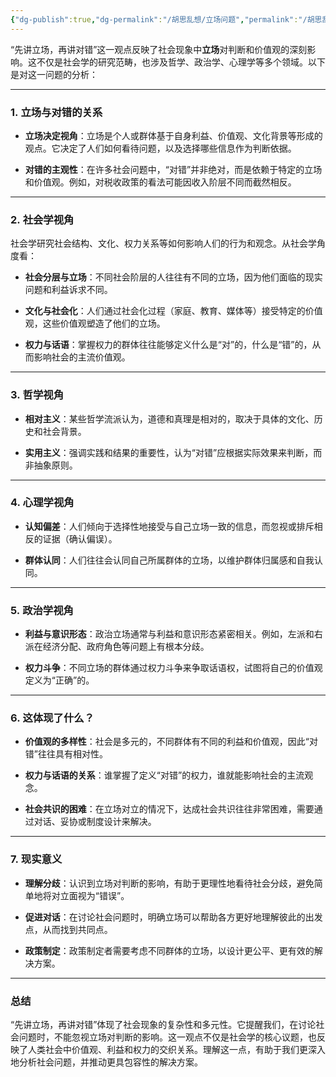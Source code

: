 ```yaml
---
{"dg-publish":true,"dg-permalink":"/胡思乱想/立场问题","permalink":"/胡思乱想/立场问题/","dgPassFrontmatter":true}
---
```




“先讲立场，再讲对错”这一观点反映了社会现象中**立场**对判断和价值观的深刻影响。这不仅是社会学的研究范畴，也涉及哲学、政治学、心理学等多个领域。以下是对这一问题的分析：

---



### 1. **立场与对错的关系**
- **立场决定视角**：立场是个人或群体基于自身利益、价值观、文化背景等形成的观点。它决定了人们如何看待问题，以及选择哪些信息作为判断依据。
    
- **对错的主观性**：在许多社会问题中，“对错”并非绝对，而是依赖于特定的立场和价值观。例如，对税收政策的看法可能因收入阶层不同而截然相反。
    

---



### 2. **社会学视角**
社会学研究社会结构、文化、权力关系等如何影响人们的行为和观念。从社会学角度看：

- **社会分层与立场**：不同社会阶层的人往往有不同的立场，因为他们面临的现实问题和利益诉求不同。
    
- **文化与社会化**：人们通过社会化过程（家庭、教育、媒体等）接受特定的价值观，这些价值观塑造了他们的立场。
    
- **权力与话语**：掌握权力的群体往往能够定义什么是“对”的，什么是“错”的，从而影响社会的主流价值观。
    

---



### 3. **哲学视角**
- **相对主义**：某些哲学流派认为，道德和真理是相对的，取决于具体的文化、历史和社会背景。
    
- **实用主义**：强调实践和结果的重要性，认为“对错”应根据实际效果来判断，而非抽象原则。
    

---



### 4. **心理学视角**
- **认知偏差**：人们倾向于选择性地接受与自己立场一致的信息，而忽视或排斥相反的证据（确认偏误）。
    
- **群体认同**：人们往往会认同自己所属群体的立场，以维护群体归属感和自我认同。
    

---



### 5. **政治学视角**
- **利益与意识形态**：政治立场通常与利益和意识形态紧密相关。例如，左派和右派在经济分配、政府角色等问题上有根本分歧。
    
- **权力斗争**：不同立场的群体通过权力斗争来争取话语权，试图将自己的价值观定义为“正确”的。
    

---



### 6. **这体现了什么？**
- **价值观的多样性**：社会是多元的，不同群体有不同的利益和价值观，因此“对错”往往具有相对性。
    
- **权力与话语的关系**：谁掌握了定义“对错”的权力，谁就能影响社会的主流观念。
    
- **社会共识的困难**：在立场对立的情况下，达成社会共识往往非常困难，需要通过对话、妥协或制度设计来解决。
    

---



### 7. **现实意义**
- **理解分歧**：认识到立场对判断的影响，有助于更理性地看待社会分歧，避免简单地将对立面视为“错误”。
    
- **促进对话**：在讨论社会问题时，明确立场可以帮助各方更好地理解彼此的出发点，从而找到共同点。
    
- **政策制定**：政策制定者需要考虑不同群体的立场，以设计更公平、更有效的解决方案。
    

---



### 总结
“先讲立场，再讲对错”体现了社会现象的复杂性和多元性。它提醒我们，在讨论社会问题时，不能忽视立场对判断的影响。这一观点不仅是社会学的核心议题，也反映了人类社会中价值观、利益和权力的交织关系。理解这一点，有助于我们更深入地分析社会问题，并推动更具包容性的解决方案。
